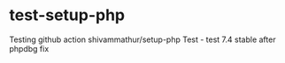 # test-setup-php

Testing github action shivammathur/setup-php
Test - test 7.4 stable after phpdbg fix
